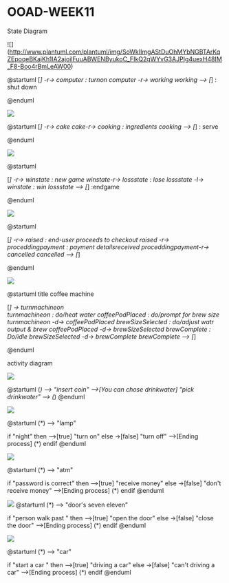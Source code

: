 # OOAD-WEEK11
State Diagram

![] (http://www.plantuml.com/plantuml/img/SoWkIImgAStDuOhMYbNGBTArKqZEpoqeBKajKh1IA2ajoilFuuABWENByukoC_FIkQ2qWYvG3AJPIg4uexH48IM_F8-Boo4rBmLeAW00)

@startuml
[*] -r-> computer : turnon
computer -r-> working
working --> [*] : shut down

@enduml

![](http://www.plantuml.com/plantuml/img/SoWkIImgAStDuOhMYbNGBTArKqXEp4vLu0AH46v-VdPcNhg2bGAGB4fDoKpDAodcWedg0bM0T5ef5ASMbQLoSJcavgK0ZGC0)

@startuml
[*] -r-> cake 
cake-r-> cooking : ingredients
cooking --> [*] : serve

@enduml

![](http://www.plantuml.com/plantuml/img/SoWkIImgAStDuUAArefLq2tIjLCepym3YfQaAbWfvAMMAwGdvgPomSJ02dBoYujXAe3iL2w4W6uEgW509h8iK19aZLLgNWhOM2u780jeEm00)

@startuml

[*] -r-> winstate : new game
winstate-r-> lossstate : lose
lossstate -l-> winstate : win
lossstate --> [*] :endgame

@enduml

![](http://www.plantuml.com/plantuml/img/POun2WCn30HxlK9rm1z8STm_GWeZBOc9ppva-I2_ZsCuKgHRsDbbrkRHl6-Pw7QvSx2miCNKe7nb50szmNYtAe0szihoXBngTpgvkPc4QYgFFRut51_pCoayfjmCWdH0wH-U5nAB8EVnIByOHl4L8rg7pV3y0000)

@startuml

[*] -r-> raised : end-user proceeds to checkout
 raised -r-> proceddingpayment : payment detailsreceived
 proceddingpayment-r-> cancelled 
cancelled --> [*] 

@enduml

![](http://www.plantuml.com/plantuml/img/PP312eCm44Jl-nLxwg4WtdieGli1WiVIGvgic1Ap4ZS8VdtJM0lgTMVcpJBLA2f8x1s85KUekMs9i5Uwivu07kSd5bUK6FplnXuHONkueE6o8oKuAQ402wLcKpkboIpw4BWV15iE-0equMXdsd6mCAbiduQllKdkXXnfMNdAlEEO6mDob24AdZBvK9-fUqYctj9BZeGIySwbDOwEPV_qQjucYwIcbG0gyYOD-G40)

@startuml
title coffee machine

[*] -> turnmachineon   
turnmachineon : do/heat water
coffeePodPlaced : do/prompt for brew size
turnmachineon  -d-> coffeePodPlaced 
brewSizeSelected : do/adjust watr output & brew
coffeePodPlaced -d-> brewSizeSelected
brewComplete : Do/idle
brewSizeSelected -d-> brewComplete
brewComplete --> [*]

@enduml

activity diagram

![](http://www.plantuml.com/plantuml/img/SoWkIImgAStDuTBGqbJGrRLJKChCAqujAb58pi_CK-82YaH7vfSg92VcAIHdv1UdAgGKPUPbboUMf1R5AYWLP2Pd8uc0rIi0JU9oICrB0PeA0000)

@startuml
(*) --> "insert coin"
-->[You can chose drinkwater] "pick drinkwater"
--> (*)
@enduml

![](http://www.plantuml.com/plantuml/img/FOr12iCm30JlUiMYKrl85q8kVKN8mRHIOd2KOCl_hmAXfrrsM6PgdghtlT3ZzSGmZE2IzfE9ie8jhvipV1CZN7JsscK1Uw-6mvYaDBdGE6kA-aUgV3_Uzissugp7HrfR41wIs9IcY33_0000)

@startuml
(*) --> "lamp"

if "night" then
  -->[true] "turn on"
else
  ->[false] "turn off"
  -->[Ending process] (*)
endif
@enduml

![](http://www.plantuml.com/plantuml/img/NOvB2iCm34JtEeNGfX_85K8sFKN8mjXoQuZj82aDlNqLkkjgXk4nl4ajYErrXUlzXiCm8WMh150oqXPKZou9YsBi8XoDq5xS04zqDjbvGVATovknziOV0bwLJs2SS_3gGEhjOlY7_IuUBPNsn4rwPDK5tGBOjmoJXtjz0G00)

@startuml
(*) --> "atm"

if "password is correct" then
  -->[true] "receive money"
else
  ->[false] "don't receive money"
  -->[Ending process] (*)
endif
@enduml

![](http://www.plantuml.com/plantuml/img/JOvB2iCm34JtEiMWJJ-GAuHiUegGXKdaDjIrZEMqrwzCDrsD6DuJCraBjHslHEVh1SCmWZVLUZAOl2L3KWycsYEuI3ND-8JqH0dMm6WFoOGkpgqUie2rkEOr-XycIIOT6ESO_7HWJMhoH_piMzxsV4UfkehP0fz3ubsaoSC7VW40)
@startuml
(*) --> "door's seven eleven"

if "person walk past " then
  -->[true] "open the door"
else
  ->[false] "close the door"
  -->[Ending process] (*)
endif
@enduml

![](http://www.plantuml.com/plantuml/img/NOun3eCm34Ltd-BBIsabhe1OUWgK8GA7HgAXSapFNwTiJBRUV_hsM2sg7U-DkiSTVJ-0vwXCb1Fudo722HZsaa9epcHwI00lch-vhAV195kL9WnJYhw6LbLkXejsLZpBqjX7zrbg3V3p9CuIZJxyeHy0)

@startuml
(*) --> "car"

if "start a car " then
  -->[true] "driving a car"
else
  ->[false] "can't driving a car"
  -->[Ending process] (*)
endif
@enduml
